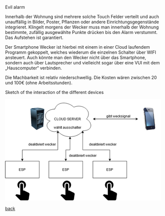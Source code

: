 Evil alarm

Innerhalb der Wohnung sind mehrere solche Touch Felder verteilt und auch unauffällig in Bilder, Poster, Pflanzen oder andere Einrichtungsgegenstände integrieret. Klingelt morgens der Wecker muss man innerhalb der Wohnung bestimmte, zufällig ausgewählte Punkte drücken bis den Alarm verstummt. Das Aufstehen ist garantiert. 

Der Smartphone Wecker ist hierbei mit einem in einer Cloud laufendem Programm gekoppelt, welches wiederum die einzelnen Schalter über WIFI ansteuert. Auch könnte man den Wecker nicht über das Smartphone, sondern auch über Lautsprecher und vielleicht sogar über eine VUI mit dem „Hauscomputer“ verbinden. 

Die Machbarkeit ist relativ niederschwellig. Die Kosten wären zwischen 20 und 100€ (ohne Arbeitsstunden).



Sketch of the interaction of the different devices
<p class="view"><img src="/8.png"></p>

[back](/index.md)
 
 
